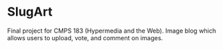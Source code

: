 SlugArt
=======

Final project for CMPS 183 (Hypermedia and the Web). Image blog which allows users to upload, vote, and comment on images.
